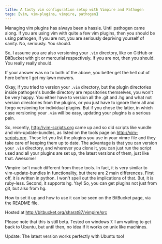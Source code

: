 ```yaml
---
title: A tasty vim configuration setup with Vimpire and Pathogen
tags: [vim, vim-plugins, vimpire, pathogen]
---
```



Managing vim plugins has always been a hassle. Until pathogen came along. If
you are using vim with quite a few vim plugins, then you should be using
pathogen, if you are not, you are seriously depriving yourself of sanity. No,
seriously. You should.

So, I assume you are also versioning your `.vim` directory, like on GitHub or
BitBucket with git or mercurial respectively. If you are not, then you should.
You really really should.

If your answer was no to both of the above, you better get the hell out of here
before I get my lawn mowers.

Okay, if you tried to version your `.vim` directory, but the plugin directories
inside pathogen's bundle directory are repositories themselves, you won't be
very happy. You either have to version all the .git and .hg and what not
version directories from the plugins, or you just have to ignore them all and
forgo versioning for individual plugins. But if you chose the latter, in which
case versioning your `.vim` will be easy, updating your plugins is a serious
pain.

So, recently, <http://vim-scripts.org> came up and so did scripts like vundle and
vim-update-bundles, as listed on the tools page on <http://vim-scripts.org>.
These let you list the plugins you use in your vimrc file and they take care of
keeping them up to date. The advantage is that you can version your `.vim`
directory, and wherever you clone it, you can just run the script used and all
your plugins are set up, the latest versions of them, just like that. Awesome!

Vimpire isn't much different from those tools. In fact, it is very similar to
vim-update-bundles in functionality, but there are 2 main differences. First
off, it is written in python. I won't spell out the implications of that. But,
it is ruby-less. Second, it supports hg. Yay! So, you can get plugins not just
from git, but also from hg.

How to set it up and how to use it can be seen on the BitBucket page, via the
README file.

Hosted at <http://bitbucket.org/sharat87/vimpire/src>

Please note that this is still beta. Tested on windows 7. I am waiting to get
back to Ubuntu, but until then, no idea if it works on unix like machines.

Update: The latest version works perfectly with Ubuntu too!
